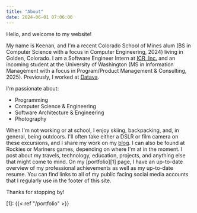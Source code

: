 ```yaml
---
title: "About"
date: 2024-06-01 07:06:00
---
```


Hello, and welcome to my website!

My name is Keenan, and I'm a recent Colorado School of Mines alum (BS in
Computer Science with a focus in Computer Engineering, 2024) living in Golden,
Colorado. I am a Software Engineer Intern at
[ICR, Inc.](https://www.icr-team.com/) and an incoming student at the
University of Washington (MS in Information Management with a focus in
Program/Product Management & Consulting, 2025). Previously, I worked at
[Datava](https://datava.com/).

I'm passionate about:
- Programming
- Computer Science & Engineering
- Software Architecture & Engineering
- Photography

When I'm not working or at school, I enjoy skiing, backpacking, and, in
general, being outdoors. I'll often take either a DSLR or film camera
on these excursions, and I share my work on my [blog](/). I can also be
found at Rockies or Mariners games, depending on where I'm at in the moment.
I post about my travels, technology, education, projects, and anything else
that might come to mind. On my [portfolio][1] page, I have an up-to-date
overview of my professional achievements as well as my up-to-date resume.
You can find links to all of my public facing social media accounts that
I regularly use in the footer of this site.

Thanks for stopping by!

[1]: {{< ref "/portfolio" >}}